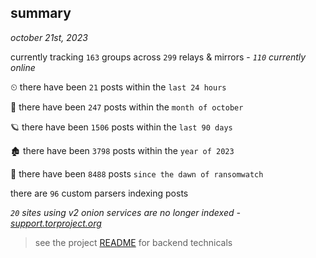 
## summary
_october 21st, 2023_

currently tracking `163` groups across `299` relays & mirrors - _`110` currently online_

⏲ there have been `21` posts within the `last 24 hours`

🦈 there have been `247` posts within the `month of october`

🪐 there have been `1506` posts within the `last 90 days`

🏚 there have been `3798` posts within the `year of 2023`

🦕 there have been `8488` posts `since the dawn of ransomwatch`

there are `96` custom parsers indexing posts

_`20` sites using v2 onion services are no longer indexed - [support.torproject.org](https://support.torproject.org/onionservices/v2-deprecation/)_

> see the project [README](https://github.com/joshhighet/ransomwatch#ransomwatch--) for backend technicals

